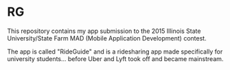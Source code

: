# RG
This repository contains my app submission to the 2015 Illinois State University/State Farm MAD (Mobile Application Development) contest.

The app is called "RideGuide" and is a ridesharing app made specifically for university students... before Uber and Lyft took off and became mainstream.
